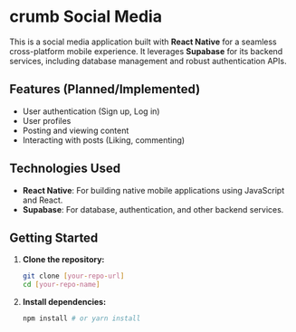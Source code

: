 # crumb Social Media 

This is a social media application built with **React Native** for a seamless cross-platform mobile experience. It leverages **Supabase** for its backend services, including database management and robust authentication APIs.

## Features (Planned/Implemented)

* User authentication (Sign up, Log in)
* User profiles
* Posting and viewing content
* Interacting with posts (Liking, commenting)

## Technologies Used

* **React Native**: For building native mobile applications using JavaScript and React.
* **Supabase**: For database, authentication, and other backend services.

## Getting Started

1.  **Clone the repository:**
    ```bash
    git clone [your-repo-url]
    cd [your-repo-name]
    ```
2.  **Install dependencies:**
    ```bash
    npm install # or yarn install
    ```
